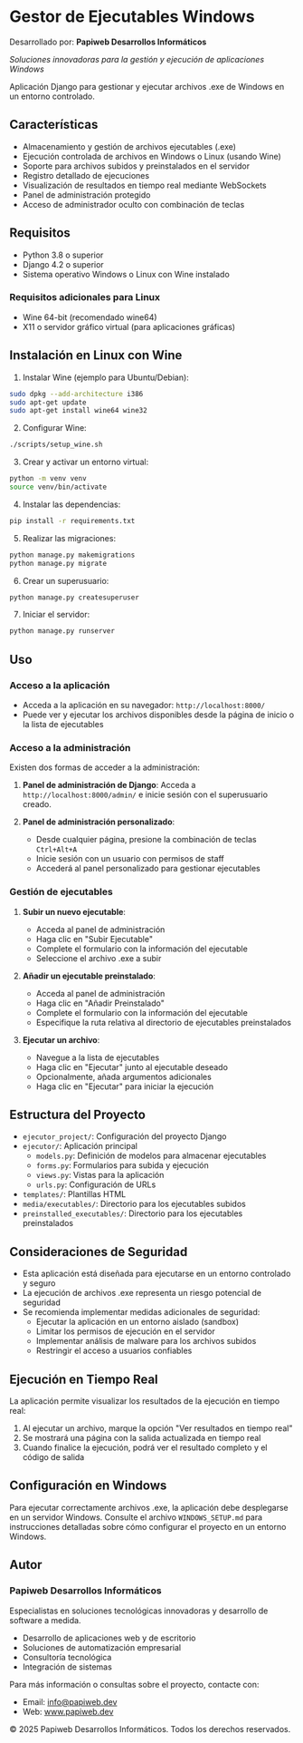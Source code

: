 # Gestor de Ejecutables Windows

Desarrollado por: **Papiweb Desarrollos Informáticos**

_Soluciones innovadoras para la gestión y ejecución de aplicaciones Windows_

Aplicación Django para gestionar y ejecutar archivos .exe de Windows en un entorno controlado.

## Características

- Almacenamiento y gestión de archivos ejecutables (.exe)
- Ejecución controlada de archivos en Windows o Linux (usando Wine)
- Soporte para archivos subidos y preinstalados en el servidor
- Registro detallado de ejecuciones
- Visualización de resultados en tiempo real mediante WebSockets
- Panel de administración protegido
- Acceso de administrador oculto con combinación de teclas

## Requisitos

- Python 3.8 o superior
- Django 4.2 o superior
- Sistema operativo Windows o Linux con Wine instalado

### Requisitos adicionales para Linux

- Wine 64-bit (recomendado wine64)
- X11 o servidor gráfico virtual (para aplicaciones gráficas)

## Instalación en Linux con Wine

1. Instalar Wine (ejemplo para Ubuntu/Debian):

```bash
sudo dpkg --add-architecture i386
sudo apt-get update
sudo apt-get install wine64 wine32
```

2. Configurar Wine:

```bash
./scripts/setup_wine.sh
```

3. Crear y activar un entorno virtual:

```bash
python -m venv venv
source venv/bin/activate
```

4. Instalar las dependencias:

```bash
pip install -r requirements.txt
```

5. Realizar las migraciones:

```bash
python manage.py makemigrations
python manage.py migrate
```

6. Crear un superusuario:

```bash
python manage.py createsuperuser
```

7. Iniciar el servidor:

```bash
python manage.py runserver
```

## Uso

### Acceso a la aplicación

- Acceda a la aplicación en su navegador: `http://localhost:8000/`
- Puede ver y ejecutar los archivos disponibles desde la página de inicio o la lista de ejecutables

### Acceso a la administración

Existen dos formas de acceder a la administración:

1. **Panel de administración de Django**: Acceda a `http://localhost:8000/admin/` e inicie sesión con el superusuario creado.

2. **Panel de administración personalizado**:
   - Desde cualquier página, presione la combinación de teclas `Ctrl+Alt+A`
   - Inicie sesión con un usuario con permisos de staff
   - Accederá al panel personalizado para gestionar ejecutables

### Gestión de ejecutables

1. **Subir un nuevo ejecutable**:
   - Acceda al panel de administración
   - Haga clic en "Subir Ejecutable"
   - Complete el formulario con la información del ejecutable
   - Seleccione el archivo .exe a subir

2. **Añadir un ejecutable preinstalado**:
   - Acceda al panel de administración
   - Haga clic en "Añadir Preinstalado"
   - Complete el formulario con la información del ejecutable
   - Especifique la ruta relativa al directorio de ejecutables preinstalados

3. **Ejecutar un archivo**:
   - Navegue a la lista de ejecutables
   - Haga clic en "Ejecutar" junto al ejecutable deseado
   - Opcionalmente, añada argumentos adicionales
   - Haga clic en "Ejecutar" para iniciar la ejecución

## Estructura del Proyecto

- `ejecutor_project/`: Configuración del proyecto Django
- `ejecutor/`: Aplicación principal
  - `models.py`: Definición de modelos para almacenar ejecutables
  - `forms.py`: Formularios para subida y ejecución
  - `views.py`: Vistas para la aplicación
  - `urls.py`: Configuración de URLs
- `templates/`: Plantillas HTML
- `media/executables/`: Directorio para los ejecutables subidos
- `preinstalled_executables/`: Directorio para los ejecutables preinstalados

## Consideraciones de Seguridad

- Esta aplicación está diseñada para ejecutarse en un entorno controlado y seguro
- La ejecución de archivos .exe representa un riesgo potencial de seguridad
- Se recomienda implementar medidas adicionales de seguridad:
  - Ejecutar la aplicación en un entorno aislado (sandbox)
  - Limitar los permisos de ejecución en el servidor
  - Implementar análisis de malware para los archivos subidos
  - Restringir el acceso a usuarios confiables

## Ejecución en Tiempo Real

La aplicación permite visualizar los resultados de la ejecución en tiempo real:

1. Al ejecutar un archivo, marque la opción "Ver resultados en tiempo real"
2. Se mostrará una página con la salida actualizada en tiempo real
3. Cuando finalice la ejecución, podrá ver el resultado completo y el código de salida

## Configuración en Windows

Para ejecutar correctamente archivos .exe, la aplicación debe desplegarse en un servidor Windows. Consulte el archivo `WINDOWS_SETUP.md` para instrucciones detalladas sobre cómo configurar el proyecto en un entorno Windows.

## Autor

### Papiweb Desarrollos Informáticos

Especialistas en soluciones tecnológicas innovadoras y desarrollo de software a medida.

- Desarrollo de aplicaciones web y de escritorio
- Soluciones de automatización empresarial
- Consultoría tecnológica
- Integración de sistemas

Para más información o consultas sobre el proyecto, contacte con:
* Email: info@papiweb.dev
* Web: www.papiweb.dev

© 2025 Papiweb Desarrollos Informáticos. Todos los derechos reservados.
